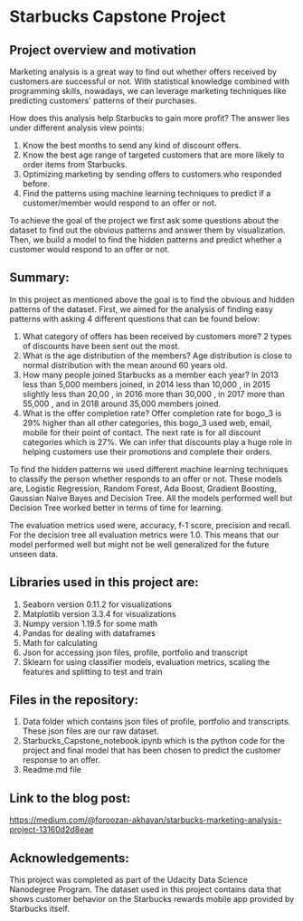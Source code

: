 # Starbucks Capstone Project

## Project overview and motivation

Marketing analysis is a great way to find out whether offers received by customers are successful or not. With statistical knowledge combined with programming skills, nowadays, we can leverage marketing techniques like predicting customers' patterns of their purchases.

How does this analysis help Starbucks to gain more profit?
The answer lies under different analysis view points:
1. Know the best months to send any kind of discount offers.
2. Know the best age range of targeted customers that are more likely to order items from Starbucks.
3. Optimizing marketing by sending offers to customers who responded before.
4. Find the patterns using machine learning techniques to predict if a customer/member would respond to an offer or not.

To achieve the goal of the project we first ask some questions about the dataset to find out the obvious patterns and answer them by visualization. Then, we build a model to find the hidden patterns and predict whether a customer would respond to an offer or not.

## Summary:

In this project as mentioned above the goal is to find the obvious and hidden patterns of the dataset. First, we aimed for the analysis of finding easy patterns with asking 4 different questions that can be found below:
1. What category of offers has been received by customers more?
2 types of discounts have been sent out the most.
2. What is the age distribution of the members?
Age distribution is close to normal distribution with the mean around 60 years old.
3. How many people joined Starbucks as a member each year?
In 2013 less than 5,000 members joined, in 2014 less than 10,000 , in 2015 slightly less than 20,00 , in 2016 more than 30,000 , in 2017 more than 55,000 , and in 2018 around 35,000 members joined.
4. What is the offer completion rate?
Offer completion rate for bogo_3 is 29% higher than all other categories, this bogo_3 used web, email, mobile for their point of contact. The next rate is for all discount categories which is 27%. We can infer that discounts play a huge role in helping customers use their promotions and complete their orders.

To find the hidden patterns we used different machine learning techniques to classify the person whether responds to an offer or not. These models are, Logistic Regression, Random Forest, Ada Boost, Gradient Boosting, Gaussian Naive Bayes and Decision Tree.
All the models performed well but Decision Tree worked better in terms of time for learning.

The evaluation metrics used were, accuracy, f-1 score, precision and recall. For the decision tree all evaluation metrics were 1.0. This means that our model performed well but might not be well generalized for the future unseen data.

## Libraries used in this project are:
1. Seaborn version 0.11.2 for visualizations
2. Matplotlib version 3.3.4 for visualizations
3. Numpy version 1.19.5 for some math
4. Pandas for dealing with dataframes
5. Math for calculating
6. Json for accessing json files, profile, portfolio and transcript
7. Sklearn for using classifier models, evaluation metrics, scaling the features and splitting to test and train

## Files in the repository:
1. Data folder which contains json files of profile, portfolio and transcripts. These json files are our raw dataset.
2. Starbucks_Capstone_notebook.ipynb which is the python code for the project and final model that has been chosen to predict the customer response to an offer.
3. Readme.md file

## Link to the blog post:
https://medium.com/@foroozan-akhavan/starbucks-marketing-analysis-project-13160d2d8eae

## Acknowledgements:
This project was completed as part of the Udacity Data Science Nanodegree Program. The dataset used in this project contains  data that shows customer behavior on the Starbucks rewards mobile app provided by Starbucks itself. 


